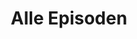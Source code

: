 ---
permalink: /sanft-sorgfältig/alle-episoden
layout: allEpisodes
title: Alle Episoden
parent: Sanft und Sorgfältig
nav_order: 1
metadataName: sanftsorgfaeltig
has_children: true
has_toc: false
---